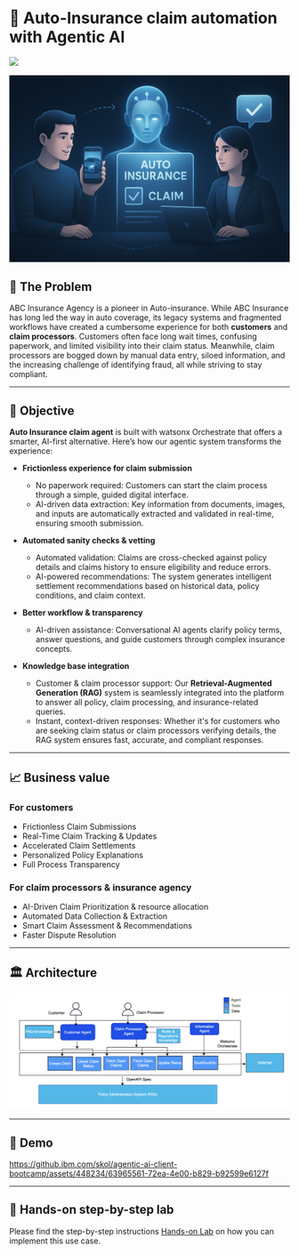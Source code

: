 # 🚗 Auto-Insurance claim automation with Agentic AI 

<img src="https://github.ibm.com/skol/agentic-ai-client-bootcamp/blob/main/img/beta.png" width="100">

![](insurance-banner.png)

## 🤔 The Problem

ABC Insurance Agency is a pioneer in Auto-insurance. While ABC Insurance has long led the way in auto coverage, its legacy systems and fragmented workflows have created a cumbersome experience for both **customers** and **claim processors**. Customers often face long wait times, confusing paperwork, and limited visibility into their claim status. Meanwhile, claim processors are bogged down by manual data entry, siloed information, and the increasing challenge of identifying fraud, all while striving to stay compliant.

---

## 🎯 Objective

**Auto Insurance claim agent** is built with watsonx Orchestrate that offers a smarter, AI-first alternative. Here’s how our agentic system transforms the experience:

* **Frictionless experience for claim submission**

  * No paperwork required: Customers can start the claim process through a simple, guided digital interface.
  * AI-driven data extraction: Key information from documents, images, and inputs are automatically extracted and validated in real-time, ensuring smooth submission.

* **Automated sanity checks & vetting**

  * Automated validation: Claims are cross-checked against policy details and claims history to ensure eligibility and reduce errors.
  * AI-powered recommendations: The system generates intelligent settlement recommendations based on historical data, policy conditions, and claim context.

* **Better workflow & transparency**

  * AI-driven assistance: Conversational AI agents clarify policy terms, answer questions, and guide customers through complex insurance concepts.

* **Knowledge base integration**

  * Customer & claim processor support: Our **Retrieval-Augmented Generation (RAG)** system is seamlessly integrated into the platform to answer all policy, claim processing, and insurance-related queries.
  * Instant, context-driven responses: Whether it's for customers who are seeking claim status or claim processors verifying details, the RAG system ensures fast, accurate, and compliant responses.

---

## 📈 Business value

### For customers

* Frictionless Claim Submissions
* Real-Time Claim Tracking & Updates
* Accelerated Claim Settlements
* Personalized Policy Explanations
* Full Process Transparency

### For claim processors & insurance agency

* AI-Driven Claim Prioritization & resource allocation
* Automated Data Collection & Extraction
* Smart Claim Assessment & Recommendations
* Faster Dispute Resolution

---

## 🏛 Architecture

![Architecture](/usecases/autoclaim-insurance/assets/Insurance_Autoclaims_Architecture_v2.png)

---

## 🎥 Demo



https://github.ibm.com/skol/agentic-ai-client-bootcamp/assets/448234/63965561-72ea-4e00-b829-b92599e6127f


---


## 📝 Hands-on step-by-step lab

Please find the step-by-step instructions [Hands-on Lab](/usecases/autoclaim-insurance/assets/hands_on_lab_autoclaim_insurance.md) on how you can implement this use case.
